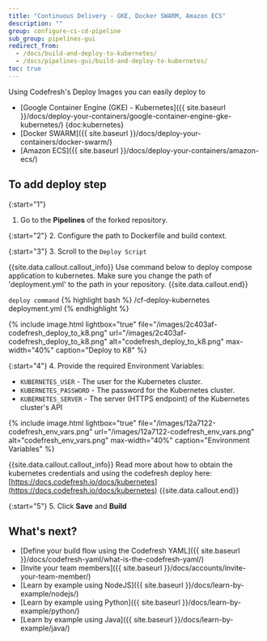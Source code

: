 ```yaml
---
title: "Continuous Delivery - GKE, Docker SWARM, Amazon ECS"
description: ""
group: configure-ci-cd-pipeline
sub_group: pipelines-gui
redirect_from:
  - /docs/build-and-deploy-to-kubernetes/
  - /docs/pipelines-gui/build-and-deploy-to-kubernetes/
toc: true
---
```

Using Codefresh's Deploy Images you can easily deploy to

- [Google Container Engine (GKE) - Kubernetes]({{ site.baseurl }}/docs/deploy-your-containers/google-container-engine-gke-kubernetes/) {doc:kubernetes}
- [Docker SWARM]({{ site.baseurl }}/docs/deploy-your-containers/docker-swarm/)
- [Amazon ECS]({{ site.baseurl }}/docs/deploy-your-containers/amazon-ecs/)

## To add deploy step

{:start="1"}
1. Go to the **Pipelines** of the forked repository.

{:start="2"}
2. Configure the path to Dockerfile and build context.

{:start="3"}
3. Scroll to the `Deploy Script`

{{site.data.callout.callout_info}}
Use command below to deploy compose application to kubernetes. Make sure you change the path of 'deployment.yml' to the path in your repository.
{{site.data.callout.end}}

  `deploy command`
{% highlight bash %}
/cf-deploy-kubernetes deployment.yml
{% endhighlight %}

{% include 
image.html 
lightbox="true" 
file="/images/2c403af-codefresh_deploy_to_k8.png" 
url="/images/2c403af-codefresh_deploy_to_k8.png"
alt="codefresh_deploy_to_k8.png" 
max-width="40%"
caption="Deploy to K8"
%}

{:start="4"}
4. Provide the required Environment Variables:
- `KUBERNETES_USER` - The user for the Kubernetes cluster.
- `KUBERNETES_PASSWORD` - The password for the Kubernetes cluster.
- `KUBERNETES_SERVER` - The server (HTTPS endpoint) of the Kubernetes cluster's API

{% include 
image.html 
lightbox="true" 
file="/images/12a7122-codefresh_env_vars.png" 
url="/images/12a7122-codefresh_env_vars.png"
alt="codefresh_env_vars.png" 
max-width="40%"
caption="Environment Variables"
%}

{{site.data.callout.callout_info}}
Read more about how to obtain the kubernetes credentials and using the codefresh deploy here: [https://docs.codefresh.io/docs/kubernetes](https://docs.codefresh.io/docs/kubernetes)
{{site.data.callout.end}}

{:start="5"}
5. Click __Save__ and __Build__

## What's next?
- [Define your build flow using the Codefresh YAML]({{ site.baseurl }}/docs/codefresh-yaml/what-is-the-codefresh-yaml/)
- [Invite your team members]({{ site.baseurl }}/docs/accounts/invite-your-team-member/) 
- [Learn by example using NodeJS]({{ site.baseurl }}/docs/learn-by-example/nodejs/) 
- [Learn by example using Python]({{ site.baseurl }}/docs/learn-by-example/python/)
- [Learn by example using Java]({{ site.baseurl }}/docs/learn-by-example/java/)
